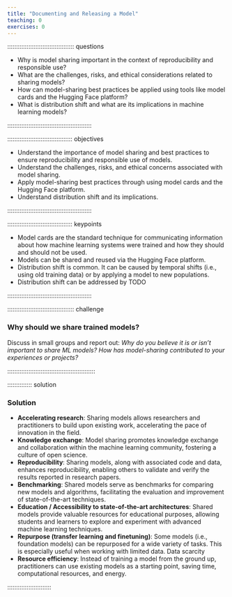 ```yaml
---
title: "Documenting and Releasing a Model"
teaching: 0
exercises: 0
---
```


:::::::::::::::::::::::::::::::::::::: questions 

- Why is model sharing important in the context of reproducibility and responsible use?
- What are the challenges, risks, and ethical considerations related to sharing models?
- How can model-sharing best practices be applied using tools like model cards and the Hugging Face platform?
- What is distribution shift and what are its implications in machine learning models?

::::::::::::::::::::::::::::::::::::::::::::::::

::::::::::::::::::::::::::::::::::::: objectives

- Understand the importance of model sharing and best practices to ensure reproducibility and responsible use of models.
- Understand the challenges, risks, and ethical concerns associated with model sharing.
- Apply model-sharing best practices through using model cards and the Hugging Face platform.
- Understand distribution shift and its implications.

::::::::::::::::::::::::::::::::::::::::::::::::

::::::::::::::::::::::::::::::::::::: keypoints 

- Model cards are the standard technique for communicating information about how machine learning systems were trained and how they should and should not be used.
- Models can be shared and reused via the Hugging Face platform.
- Distribution shift is common. It can be caused by temporal shifts (i.e., using old training data) or by applying a model to new populations.
- Distribution shift can be addressed by TODO

::::::::::::::::::::::::::::::::::::::::::::::::

:::::::::::::::::::::::::::::::::::::: challenge

### Why should we share trained models?
Discuss in small groups and report out: *Why do you believe it is or isn’t important to share ML models? How has model-sharing contributed to your experiences or projects?*

::::::::::::::::::::::::::::::::::::::::::::::::::

:::::::::::::: solution

### Solution

* **Accelerating research**: Sharing models allows researchers and practitioners to build upon existing work, accelerating the pace of innovation in the field.
* **Knowledge exchange**: Model sharing promotes knowledge exchange and collaboration within the machine learning community, fostering a culture of open science.
* **Reproducibility**: Sharing models, along with associated code and data, enhances reproducibility, enabling others to validate and verify the results reported in research papers.
* **Benchmarking**: Shared models serve as benchmarks for comparing new models and algorithms, facilitating the evaluation and improvement of state-of-the-art techniques.
* **Education / Accessibility to state-of-the-art architectures**: Shared models provide valuable resources for educational purposes, allowing students and learners to explore and experiment with advanced machine learning techniques.
* **Repurpose (transfer learning and finetuning)**: Some models (i.e., foundation models) can be repurposed for a wide variety of tasks. This is especially useful when working with limited data.
Data scarcity
* **Resource efficiency**: Instead of training a model from the ground up, practitioners can use existing models as a starting point, saving time, computational resources, and energy.

:::::::::::::::::::::::::
